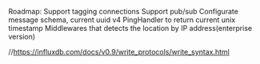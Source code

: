 Roadmap:
Support tagging connections
Support pub/sub
Configurate message schema, current uuid v4
PingHandler to return current unix timestamp
Middlewares that detects the location by IP address(enterprise version)

//https://influxdb.com/docs/v0.9/write_protocols/write_syntax.html

